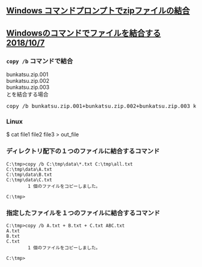 ## [Windows コマンドプロンプトでzipファイルの結合](https://qiita.com/ichigobambi/items/55574fc9341552cc7a1a)<br/>
## [Windowsのコマンドでファイルを結合する 2018/10/7](https://qiita.com/5zm/items/6688ded69d2ddc4bec10)

### `copy /b` コマンドで結合<br/>
bunkatsu.zip.001<br/>
bunkatsu.zip.002<br/>
bunkatsu.zip.003<br/>
とを結合する場合<br/>
<pre>
copy /b bunkatsu.zip.001+bunkatsu.zip.002+bunkatsu.zip.003 ketsugou.zip
</pre>



### Linux<br/>
$ cat file1 file2 file3 > out_file
</pre>

### ディレクトリ配下の１つのファイルに結合するコマンド
```
C:\tmp>copy /b C:\tmp\data\*.txt C:\tmp\all.txt
C:\tmp\data\A.txt
C:\tmp\data\B.txt
C:\tmp\data\C.txt
        1 個のファイルをコピーしました。

C:\tmp>
```

### 指定したファイルを１つのファイルに結合するコマンド
```
C:\tmp>copy /b A.txt + B.txt + C.txt ABC.txt
A.txt
B.txt
C.txt
        1 個のファイルをコピーしました。

C:\tmp>
```
